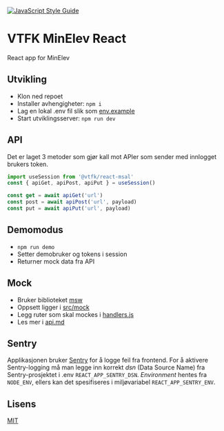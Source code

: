[![JavaScript Style Guide](https://img.shields.io/badge/code_style-standard-brightgreen.svg)](https://standardjs.com)

# VTFK MinElev React

React app for MinElev

## Utvikling

- Klon ned repoet
- Installer avhengigheter:  `npm i`
- Lag en lokal .env fil slik som [env.example](env.example)
- Start utviklingsserver: `npm run dev`

## API

Det er laget 3 metoder som gjør kall mot APIer som sender med innlogget brukers token.

```JavaScript
import useSession from '@vtfk/react-msal'
const { apiGet, apiPost, apiPut } = useSession()

const get = await apiGet('url')
const post = await apiPost('url', payload)
const put = await apiPut('url', payload)
```

## Demomodus

- `npm run demo`
- Setter demobruker og tokens i session
- Returner mock data fra API

## Mock

- Bruker biblioteket [msw](https://mswjs.io/)
- Oppsett ligger i [src/mock](src/mock)
- Legg ruter som skal mockes i [handlers.js](src/mock/handlers.js)
- Les mer i [api.md](/src/mocks/api.md)

## Sentry

Applikasjonen bruker [Sentry](http://sentry.io/) for å logge feil fra frontend. For å aktivere Sentry-logging må man legge inn korrekt *dsn* (Data Source Name) fra Sentry-prosjektet i .env `REACT_APP_SENTRY_DSN`. *Environment* hentes fra `NODE_ENV`, ellers kan det spesifiseres i miljøvariabel `REACT_APP_SENTRY_ENV`.

## Lisens
[MIT](./LICENSE)
